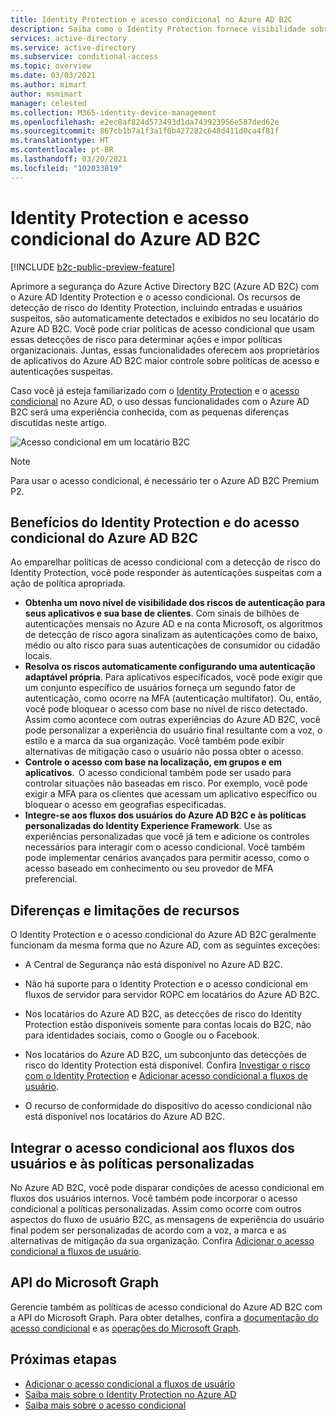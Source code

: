 ```yaml
---
title: Identity Protection e acesso condicional no Azure AD B2C
description: Saiba como o Identity Protection fornece visibilidade sobre as entradas suspeitas e as detecções de risco. Descubra como o acesso condicional permite que você imponha políticas organizacionais com base em eventos de risco nos seus locatários do Azure AD B2C.
services: active-directory
ms.service: active-directory
ms.subservice: conditional-access
ms.topic: overview
ms.date: 03/03/2021
ms.author: mimart
author: msmimart
manager: celested
ms.collection: M365-identity-device-management
ms.openlocfilehash: e2ec8af824d573493d1da743923956e587ded62e
ms.sourcegitcommit: 867cb1b7a1f3a1f0b427282c648d411d0ca4f81f
ms.translationtype: HT
ms.contentlocale: pt-BR
ms.lasthandoff: 03/20/2021
ms.locfileid: "102033819"
---
```

# <a name="identity-protection-and-conditional-access-for-azure-ad-b2c"></a>Identity Protection e acesso condicional do Azure AD B2C

[!INCLUDE [b2c-public-preview-feature](../../includes/active-directory-b2c-public-preview.md)]

Aprimore a segurança do Azure Active Directory B2C (Azure AD B2C) com o Azure AD Identity Protection e o acesso condicional. Os recursos de detecção de risco do Identity Protection, incluindo entradas e usuários suspeitos, são automaticamente detectados e exibidos no seu locatário do Azure AD B2C. Você pode criar políticas de acesso condicional que usam essas detecções de risco para determinar ações e impor políticas organizacionais. Juntas, essas funcionalidades oferecem aos proprietários de aplicativos do Azure AD B2C maior controle sobre políticas de acesso e autenticações suspeitas.
  
Caso você já esteja familiarizado com o [Identity Protection](../active-directory/identity-protection/overview-identity-protection.md) e o [acesso condicional](../active-directory/conditional-access/overview.md) no Azure AD, o uso dessas funcionalidades com o Azure AD B2C será uma experiência conhecida, com as pequenas diferenças discutidas neste artigo.

![Acesso condicional em um locatário B2C](media/conditional-access-identity-protection-overview/conditional-access-b2c.png)

> [!NOTE]
> Para usar o acesso condicional, é necessário ter o Azure AD B2C Premium P2.

## <a name="benefits-of-identity-protection-and-conditional-access-for-azure-ad-b2c"></a>Benefícios do Identity Protection e do acesso condicional do Azure AD B2C  

Ao emparelhar políticas de acesso condicional com a detecção de risco do Identity Protection, você pode responder às autenticações suspeitas com a ação de política apropriada.

- **Obtenha um novo nível de visibilidade dos riscos de autenticação para seus aplicativos e sua base de clientes**. Com sinais de bilhões de autenticações mensais no Azure AD e na conta Microsoft, os algoritmos de detecção de risco agora sinalizam as autenticações como de baixo, médio ou alto risco para suas autenticações de consumidor ou cidadão locais.
- **Resolva os riscos automaticamente configurando uma autenticação adaptável própria**. Para aplicativos especificados, você pode exigir que um conjunto específico de usuários forneça um segundo fator de autenticação, como ocorre na MFA (autenticação multifator). Ou, então, você pode bloquear o acesso com base no nível de risco detectado. Assim como acontece com outras experiências do Azure AD B2C, você pode personalizar a experiência do usuário final resultante com a voz, o estilo e a marca da sua organização. Você também pode exibir alternativas de mitigação caso o usuário não possa obter o acesso.
- **Controle o acesso com base na localização, em grupos e em aplicativos**.  O acesso condicional também pode ser usado para controlar situações não baseadas em risco. Por exemplo, você pode exigir a MFA para os clientes que acessam um aplicativo específico ou bloquear o acesso em geografias especificadas.
- **Integre-se aos fluxos dos usuários do Azure AD B2C e às políticas personalizadas do Identity Experience Framework**. Use as experiências personalizadas que você já tem e adicione os controles necessários para interagir com o acesso condicional. Você também pode implementar cenários avançados para permitir acesso, como o acesso baseado em conhecimento ou seu provedor de MFA preferencial.

## <a name="feature-differences-and-limitations"></a>Diferenças e limitações de recursos

O Identity Protection e o acesso condicional do Azure AD B2C geralmente funcionam da mesma forma que no Azure AD, com as seguintes exceções:

- A Central de Segurança não está disponível no Azure AD B2C.

- Não há suporte para o Identity Protection e o acesso condicional em fluxos de servidor para servidor ROPC em locatários do Azure AD B2C.

- Nos locatários do Azure AD B2C, as detecções de risco do Identity Protection estão disponíveis somente para contas locais do B2C, não para identidades sociais, como o Google ou o Facebook.

- Nos locatários do Azure AD B2C, um subconjunto das detecções de risco do Identity Protection está disponível. Confira [Investigar o risco com o Identity Protection](identity-protection-investigate-risk.md) e [Adicionar acesso condicional a fluxos de usuário](conditional-access-user-flow.md).

- O recurso de conformidade do dispositivo do acesso condicional não está disponível nos locatários do Azure AD B2C.


## <a name="integrate-conditional-access-with-user-flows-and-custom-policies"></a>Integrar o acesso condicional aos fluxos dos usuários e às políticas personalizadas

No Azure AD B2C, você pode disparar condições de acesso condicional em fluxos dos usuários internos. Você também pode incorporar o acesso condicional a políticas personalizadas. Assim como ocorre com outros aspectos do fluxo de usuário B2C, as mensagens de experiência do usuário final podem ser personalizadas de acordo com a voz, a marca e as alternativas de mitigação da sua organização. Confira [Adicionar o acesso condicional a fluxos de usuário](conditional-access-user-flow.md).

## <a name="microsoft-graph-api"></a>API do Microsoft Graph

Gerencie também as políticas de acesso condicional do Azure AD B2C com a API do Microsoft Graph. Para obter detalhes, confira a [documentação do acesso condicional](../active-directory/conditional-access/overview.md) e as [operações do Microsoft Graph](microsoft-graph-operations.md#conditional-access).

## <a name="next-steps"></a>Próximas etapas

- [Adicionar o acesso condicional a fluxos de usuário](conditional-access-user-flow.md)
- [Saiba mais sobre o Identity Protection no Azure AD](../active-directory/identity-protection/overview-identity-protection.md)
- [Saiba mais sobre o acesso condicional](../active-directory/conditional-access/overview.md)